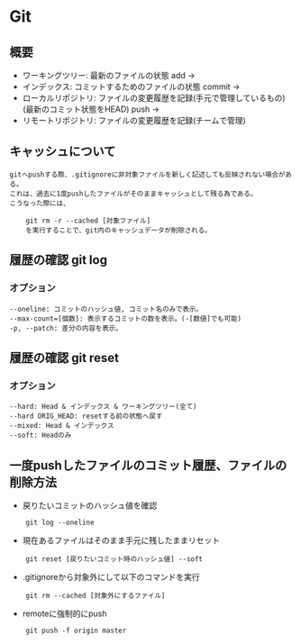 # Git
## 概要
- ワーキングツリー: 最新のファイルの状態
	add ->
- インデックス: コミットするためのファイルの状態
	commit ->
- ローカルリポジトリ: ファイルの変更履歴を記録(手元で管理しているもの)(最新のコミット状態をHEAD)
	push ->
- リモートリポジトリ: ファイルの変更履歴を記録(チームで管理)

## キャッシュについて
	gitへpushする際、.gitignoreに非対象ファイルを新しく記述しても反映されない場合がある。
	これは、過去に1度pushしたファイルがそのままキャッシュとして残る為である。
	こうなった際には、
```
	git rm -r --cached [対象ファイル]
	を実行することで、git内のキャッシュデータが削除される。
```

## 履歴の確認 git log
### オプション  
	--oneline: コミットのハッシュ値, コミット名のみで表示。
	--max-count=[個数]: 表示するコミットの数を表示。(-[数値]でも可能)
	-p, --patch: 差分の内容を表示。

## 履歴の確認 git reset
### オプション  
	--hard: Head & インデックス & ワーキングツリー(全て)
	--hard ORIG_HEAD: resetする前の状態へ戻す
	--mixed: Head & インデックス
	--soft: Headのみ

## 一度pushしたファイルのコミット履歴、ファイルの削除方法
- 戻りたいコミットのハッシュ値を確認
```
	git log --oneline
```
- 現在あるファイルはそのまま手元に残したままリセット
```
	git reset [戻りたいコミット時のハッシュ値] --soft
```
- .gitignoreから対象外にして以下のコマンドを実行
```
	git rm --cached [対象外にするファイル]
```
- remoteに強制的にpush
```
	git push -f origin master
```